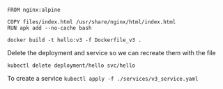 ```dockerfiles
FROM nginx:alpine

COPY files/index.html /usr/share/nginx/html/index.html
RUN apk add --no-cache bash
```

`docker build -t hello:v3 -f Dockerfile_v3 .`

Delete the deployment and service so we can recreate them with the file

`kubectl delete deployment/hello svc/hello`

To create a service
 `kubectl apply -f ./services/v3_service.yaml`
